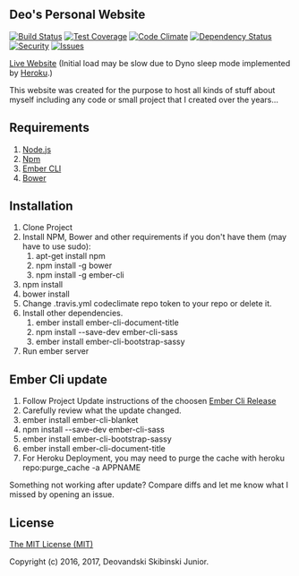 ## Deo's Personal Website

[![Build Status][travis-badge]][travis] [![Test Coverage][testCoverage-badge]][testCoverage] [![Code Climate][codeClimate-badge]][codeClimate] [![Dependency Status][dependency-badge]][dependency] [![Security][security-badge]][security] [![Issues][issues-badge]][issues]

[Live Website](https://deovandski.herokuapp.com/) (Initial load may be slow due to Dyno sleep mode implemented by [Heroku](https://www.heroku.com/pricing).)

This website was created for the purpose to host all kinds of stuff about myself including any code or small project that I created over the years...

## Requirements

1. [Node.js](https://nodejs.org/)
2. [Npm](https://www.npmjs.com/)
3. [Ember CLI](http://ember-cli.com/)
3. [Bower](https://www.npmjs.com/package/bower)

## Installation

1. Clone Project
2. Install NPM, Bower and other requirements if you don't have them (may have to use sudo):
	1. apt-get install npm
	2. npm install -g bower
	3. npm install -g ember-cli
3. npm install
4. bower install
5. Change .travis.yml codeclimate repo token to your repo or delete it.
6. Install other dependencies.
	1. ember install ember-cli-document-title
	2. npm install --save-dev ember-cli-sass
	3. ember install ember-cli-bootstrap-sassy
7. Run ember server

## Ember Cli update

1. Follow Project Update instructions of the choosen [Ember Cli Release](https://github.com/ember-cli/ember-cli/releases)
2. Carefully review what the update changed.
2. ember install ember-cli-blanket
3. npm install --save-dev ember-cli-sass
4. ember install ember-cli-bootstrap-sassy
5. ember install ember-cli-document-title
6. For Heroku Deployment, you may need to purge the cache with heroku repo:purge_cache -a APPNAME

Something not working after update? Compare diffs and let me know what I missed by opening an issue. 

## License

[The MIT License (MIT)](LICENSE)

Copyright (c) 2016, 2017, Deovandski Skibinski Junior.

[travis]: https://travis-ci.org/Deovandski/DeoPersonalWebsite
[travis-badge]: https://travis-ci.org/Deovandski/DeoPersonalWebsite.svg?branch=master
[testCoverage]: https://codeclimate.com/github/Deovandski/DeoPersonalWebsite/coverage
[testCoverage-badge]: https://codeclimate.com/github/Deovandski/DeoPersonalWebsite/badges/coverage.svg
[codeClimate]: https://codeclimate.com/github/Deovandski/DeoPersonalWebsite
[codeClimate-badge]: https://codeclimate.com/github/Deovandski/DeoPersonalWebsite/badges/gpa.svg
[security]: https://hakiri.io/github/Deovandski/DeoPersonalWebsite/master
[security-badge]: https://hakiri.io/github/Deovandski/DeoPersonalWebsite/master.svg
[dependency]: https://gemnasium.com/Deovandski/DeoPersonalWebsite
[dependency-badge]: https://gemnasium.com/Deovandski/DeoPersonalWebsite.svg
[issues]: https://codeclimate.com/github/Deovandski/DeoPersonalWebsite
[issues-badge]: https://codeclimate.com/github/Deovandski/DeoPersonalWebsite/badges/issue_count.svg

